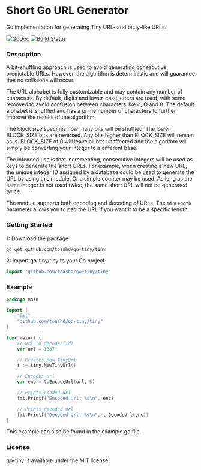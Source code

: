 # Short Go URL Generator

Go implementation for generating Tiny URL- and bit.ly-like URLs.

[![GoDoc](https://godoc.org/github.com/toashd/go-tiny/tiny?status.svg)](https://godoc.org/github.com/toashd/go-tiny/tiny)
[![Build Status](https://travis-ci.org/toashd/go-tiny.svg)](https://travis-ci.org/toashd/go-tiny)

### Description
A bit-shuffling approach is used to avoid generating consecutive, predictable URLs. However, the algorithm is deterministic and will guarantee that no collisions will occur.

The URL alphabet is fully customizable and may contain any number of characters. By default, digits and lower-case letters are used, with some removed to avoid confusion between characters like o, O and 0. The default alphabet is shuffled and has a prime number of characters to further improve the results of the algorithm.

The block size specifies how many bits will be shuffled. The lower BLOCK_SIZE bits are reversed. Any bits higher than BLOCK_SIZE will remain as is. BLOCK_SIZE of 0 will leave all bits unaffected and the algorithm will simply be converting your integer to a different base.

The intended use is that incrementing, consecutive integers will be used as keys to generate the short URLs. For example, when creating a new URL, the unique integer ID assigned by a database could be used to generate the URL by using this module. Or a simple counter may be used. As long as the same integer is not used twice, the same short URL will not be generated twice.

The module supports both encoding and decoding of URLs. The `minLength` parameter allows you to pad the URL if you want it to be a specific length.


### Getting Started

1: Download the package

```bash
go get github.com/toashd/go-tiny/tiny
```

2: Import go-tiny/tiny to your Go project

```go
import "github.com/toashd/go-tiny/tiny"
```

### Example

```go
package main

import (
	"fmt"
	"github.com/toashd/go-tiny/tiny"
)

func main() {
	// Url to decode (id)
	var url = 1337

	// Creates new TinyUrl
	t := tiny.NewTinyUrl()

	// Encodes url
	var enc = t.EncodeUrl(url, 5)

	// Prints ecoded url
	fmt.Printf("Encoded Url: %s\n", enc)

	// Prints decoded url
	fmt.Printf("Decoded Url: %v\n", t.DecodeUrl(enc))
}
```

This example can also be found in the example.go file.

### License

go-tiny is available under the MIT license.

